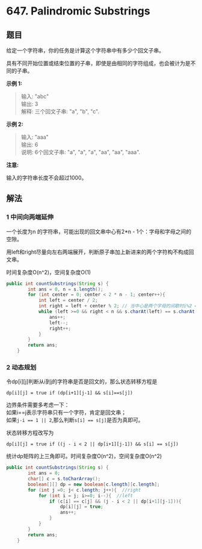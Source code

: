 # 647. Palindromic Substrings

## 题目

给定一个字符串，你的任务是计算这个字符串中有多少个回文子串。

具有不同开始位置或结束位置的子串，即使是由相同的字符组成，也会被计为是不同的子串。

**示例 1:**

>输入: "abc"  
>输出: 3  
>解释: 三个回文子串: "a", "b", "c".

**示例 2:**
>
>输入: "aaa"  
>输出: 6  
>说明: 6个回文子串: "a", "a", "a", "aa", "aa", "aaa".

**注意:**

输入的字符串长度不会超过1000。

## 解法

### 1 中间向两端延伸

一个长度为n 的字符串，可能出现的回文串中心有2*n - 1个：字母和字母之间的空隙。

用left和right尽量向左右两端展开，判断原子串加上新进来的两个字符构不构成回文串。

时间复杂度O(n^2)，空间复杂度O(1)

```java
public int countSubstrings(String s) {
        int ans = 0, n = s.length();
        for (int center = 0; center < 2 * n - 1; center++){
            int left = center / 2;
            int right = left + center % 2; // 当中心是两个字母的间歇时i%2 = 1；当中心是字母时 left==right都落在该字母的位置
            while (left >=0 && right < n && s.charAt(left) == s.charAt(right)){
                ans++;
                left--;
                right++;
            }
        }
        return ans;
    }
```

### 2 动态规划

令dp[i][j]判断从i到j的字符串是否是回文的，那么状态转移方程是
```
dp[i][j] = true if (dp[i+1][j-1] && s[i]==s[j])
```

边界条件需要多考虑一下：  
如果i==j表示字符串只有一个字符，肯定是回文串；  
如果`j-i == 1 || 2`,那么判断`s[i] == s[j]`是否为真即可。

状态转移方程改写为
```
dp[i][j] = true if ((j - i < 2 || dp[i+1][j-1]) && s[i] == s[j])
```

统计dp矩阵的上三角即可。时间复杂度O(n^2)，空间复杂度O(n^2)

```java
public int countSubstrings(String s) {
        int ans = 0;
        char[] c = s.toCharArray();
        boolean[][] dp = new boolean[c.length][c.length];
        for (int j =0; j< c.length; j++){  //right
            for (int i = j; i>=0; i--){  //left
                if (c[i] == c[j] && (j - i < 2 || dp[i+1][j-1])){
                    dp[i][j] = true;
                    ans++;
                }    
            }
        }
        return ans;
    }
```
